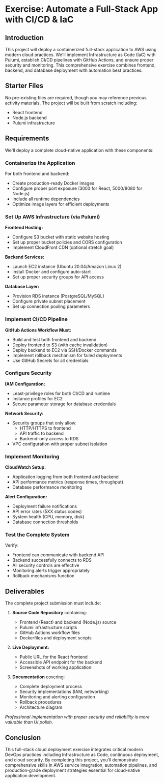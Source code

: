 # Exercise: Automate a Full-Stack App with CI/CD & IaC

## Introduction  
This project will deploy a containerized full-stack application to AWS using modern cloud practices. We'll implement Infrastructure as Code (IaC) with Pulumi, establish CI/CD pipelines with GitHub Actions, and ensure proper security and monitoring. This comprehensive exercise combines frontend, backend, and database deployment with automation best practices.

## Starter Files  
No pre-existing files are required, though you may reference previous activity materials. The project will be built from scratch including:  
- React frontend  
- Node.js backend   
- Pulumi infrastructure   


## Requirements  
We'll deploy a complete cloud-native application with these components:

### Containerize the Application  
For both frontend and backend:  
- Create production-ready Docker images  
- Configure proper port exposure (3000 for React, 5000/8080 for Node.js)  
- Include all runtime dependencies  
- Optimize image layers for efficient deployments  

### Set Up AWS Infrastructure (via Pulumi)  
**Frontend Hosting:**  
- Configure S3 bucket with static website hosting  
- Set up proper bucket policies and CORS configuration  
- Implement CloudFront CDN (optional stretch goal)  

**Backend Services:**  
- Launch EC2 instance (Ubuntu 20.04/Amazon Linux 2)  
- Install Docker and configure auto-start  
- Set up proper security groups for API access  

**Database Layer:**  
- Provision RDS instance (PostgreSQL/MySQL)  
- Configure private subnet placement  
- Set up connection pooling parameters  

### Implement CI/CD Pipeline  
**GitHub Actions Workflow Must:**  
- Build and test both frontend and backend  
- Deploy frontend to S3 (with cache invalidation)  
- Deploy backend to EC2 via SSH/Docker commands  
- Implement rollback mechanism for failed deployments  
- Use GitHub Secrets for all credentials  

### Configure Security  
**IAM Configuration:**  
- Least-privilege roles for both CI/CD and runtime  
- Instance profiles for EC2  
- Secure parameter storage for database credentials  

**Network Security:**  
- Security groups that only allow:  
  - HTTP/HTTPS to frontend  
  - API traffic to backend  
  - Backend-only access to RDS  
- VPC configuration with proper subnet isolation  

### Implement Monitoring  
**CloudWatch Setup:**  
- Application logging from both frontend and backend  
- API performance metrics (response times, throughput)  
- Database performance monitoring  

**Alert Configuration:**  
- Deployment failure notifications  
- API error rates (5XX status codes)  
- System health (CPU, memory, disk)  
- Database connection thresholds  

### Test the Complete System  
Verify:  
- Frontend can communicate with backend API  
- Backend successfully connects to RDS  
- All security controls are effective  
- Monitoring alerts trigger appropriately  
- Rollback mechanisms function  

## Deliverables  
The complete project submission must include:  

1. **Source Code Repository** containing:  
   - Frontend (React) and backend (Node.js) source  
   - Pulumi infrastructure scripts  
   - GitHub Actions workflow files  
   - Dockerfiles and deployment scripts  

2. **Live Deployment:**  
   - Public URL for the React frontend  
   - Accessible API endpoint for the backend  
   - Screenshots of working application  

3. **Documentation** covering:  
   - Complete deployment process  
   - Security implementations (IAM, networking)  
   - Monitoring and alerting configuration  
   - Rollback procedures  
   - Architecture diagram  

*Professional implementation with proper security and reliability is more valuable than UI polish.*  

## Conclusion  
This full-stack cloud deployment exercise integrates critical modern DevOps practices including Infrastructure as Code, continuous deployment, and cloud security. By completing this project, you'll demonstrate comprehensive skills in AWS service integration, automation pipelines, and production-grade deployment strategies essential for cloud-native application development.
